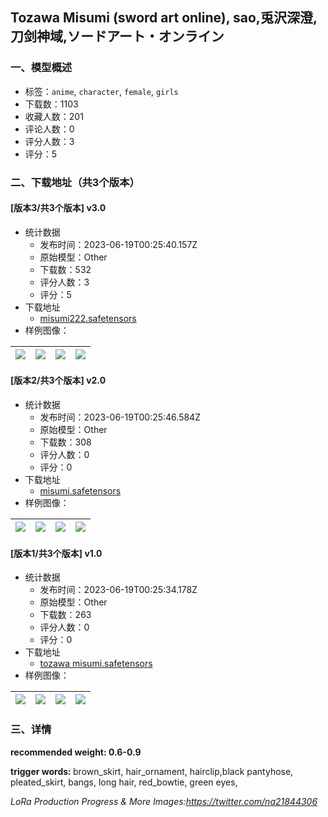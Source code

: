 ## Tozawa Misumi (sword art online), sao,兎沢深澄,刀剑神域,ソードアート・オンライン
### 一、模型概述

- 标签：`anime`, `character`, `female`, `girls`
- 下载数：1103
- 收藏人数：201
- 评论人数：0
- 评分人数：3
- 评分：5

### 二、下载地址（共3个版本）

#### [版本3/共3个版本] v3.0

- 统计数据
  - 发布时间：2023-06-19T00:25:40.157Z
  - 原始模型：Other
  - 下载数：532
  - 评分人数：3
  - 评分：5
- 下载地址
  - [misumi222.safetensors](https://civitai.com/api/download/models/94430)
- 样例图像：

| <img src="https://image.civitai.com/xG1nkqKTMzGDvpLrqFT7WA/53802f3a-1c5f-4b72-a981-f8747392290f/width=450/1142218.jpeg" /> | <img src="https://image.civitai.com/xG1nkqKTMzGDvpLrqFT7WA/59625a2e-221f-47a7-8352-5f4f3f6f1bfd/width=450/1118599.jpeg" /> | <img src="https://image.civitai.com/xG1nkqKTMzGDvpLrqFT7WA/f17193bd-de5c-4bfb-8857-3b2450311de8/width=450/1118586.jpeg" /> | <img src="https://image.civitai.com/xG1nkqKTMzGDvpLrqFT7WA/774556c2-a385-4e27-be4e-e6d85f1085c2/width=450/1118588.jpeg" /> |
| ---- | ---- | ---- | ---- |

#### [版本2/共3个版本] v2.0

- 统计数据
  - 发布时间：2023-06-19T00:25:46.584Z
  - 原始模型：Other
  - 下载数：308
  - 评分人数：0
  - 评分：0
- 下载地址
  - [misumi.safetensors](https://civitai.com/api/download/models/57984)
- 样例图像：

| <img src="https://image.civitai.com/xG1nkqKTMzGDvpLrqFT7WA/8bc52946-8358-44f9-577e-ab03a368d300/width=450/630639.jpeg" /> | <img src="https://image.civitai.com/xG1nkqKTMzGDvpLrqFT7WA/23ee9142-bf6e-4dcf-1a3b-82e72e017900/width=450/630629.jpeg" /> | <img src="https://image.civitai.com/xG1nkqKTMzGDvpLrqFT7WA/1d9d0922-4c09-432e-67dd-0dfe926b9000/width=450/630635.jpeg" /> | <img src="https://image.civitai.com/xG1nkqKTMzGDvpLrqFT7WA/9b9c5eb6-e627-43e3-f5b7-a0ecba84ba00/width=450/630643.jpeg" /> |
| ---- | ---- | ---- | ---- |

#### [版本1/共3个版本] v1.0

- 统计数据
  - 发布时间：2023-06-19T00:25:34.178Z
  - 原始模型：Other
  - 下载数：263
  - 评分人数：0
  - 评分：0
- 下载地址
  - [tozawa misumi.safetensors](https://civitai.com/api/download/models/46398)
- 样例图像：

| <img src="https://image.civitai.com/xG1nkqKTMzGDvpLrqFT7WA/c034019a-f559-46a3-10fc-184a5e324000/width=450/502405.jpeg" /> | <img src="https://image.civitai.com/xG1nkqKTMzGDvpLrqFT7WA/4bea08e7-e8ed-4084-833d-364cd96db600/width=450/502406.jpeg" /> | <img src="https://image.civitai.com/xG1nkqKTMzGDvpLrqFT7WA/9e44ff72-9c89-4d19-606e-8bf87b32b300/width=450/502295.jpeg" /> | <img src="https://image.civitai.com/xG1nkqKTMzGDvpLrqFT7WA/43b5db86-a488-40a7-7020-130783962a00/width=450/502320.jpeg" /> |
| ---- | ---- | ---- | ---- |


### 三、详情
<p><strong>recommended weight: 0.6-0.9</strong></p><p></p><p><strong>trigger words: </strong>brown_skirt, hair_ornament, hairclip,black pantyhose, pleated_skirt, bangs, long hair, red_bowtie, green eyes,</p><p></p><p><em>LoRa Production Progress &amp; More Images:</em><a target="_blank" rel="ugc" href="https://twitter.com/na21844306"><em>https://twitter.com/na21844306</em></a></p>